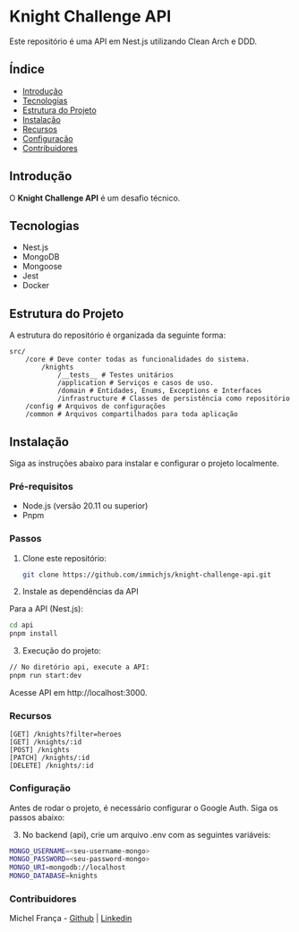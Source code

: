 # Knight Challenge API

Este repositório é uma API em Nest.js utilizando Clean Arch e DDD.

## Índice

- [Introdução](#introdução)
- [Tecnologias](#tecnologias)
- [Estrutura do Projeto](#estrutura-do-projeto)
- [Instalação](#instalação)
- [Recursos](#recursos)
- [Configuração](#configuração)
- [Contribuidores](#contribuidores)

## Introdução

O **Knight Challenge API** é um desafio técnico.

## Tecnologias

-	Nest.js
- MongoDB
- Mongoose
- Jest
- Docker

## Estrutura do Projeto

A estrutura do repositório é organizada da seguinte forma:

```
src/
	/core # Deve conter todas as funcionalidades do sistema.
		/knights
			/__tests__ # Testes unitários
			/application # Serviços e casos de uso.
			/domain # Entidades, Enums, Exceptions e Interfaces
			/infrastructure # Classes de persistência como repositório
	/config # Arquivos de configurações
	/common # Arquivos compartilhados para toda aplicação
```

## Instalação

Siga as instruções abaixo para instalar e configurar o projeto localmente.

### Pré-requisitos

- Node.js (versão 20.11 ou superior)
- Pnpm

### Passos

1. Clone este repositório:

   ```bash
   git clone https://github.com/immichjs/knight-challenge-api.git
   ```

2. Instale as dependências da API

Para a API (Nest.js):

```bash
cd api
pnpm install
```

3. Execução do projeto:

```bash
// No diretório api, execute a API:
pnpm run start:dev
```

Acesse API em http://localhost:3000.

### Recursos

```
[GET] /knights?filter=heroes
[GET] /knights/:id
[POST] /knights
[PATCH] /knights/:id
[DELETE] /knights/:id
```

### Configuração

Antes de rodar o projeto, é necessário configurar o Google Auth. Siga os passos abaixo:

3. No backend (api), crie um arquivo .env com as seguintes variáveis:

```bash
MONGO_USERNAME=<seu-username-mongo>
MONGO_PASSWORD=<seu-password-mongo>
MONGO_URI=mongodb://localhost
MONGO_DATABASE=knights
```

### Contribuidores

Michel França - [Github](https://github.com/immichjs) | [Linkedin](https://linkedin.com/in/immichjs)
